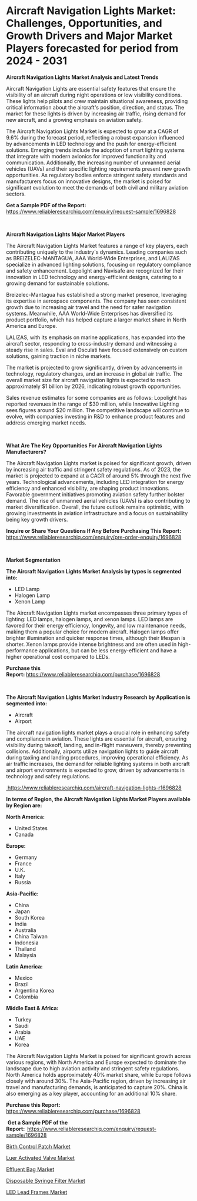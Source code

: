 <p><h1>Aircraft Navigation Lights Market: Challenges, Opportunities, and Growth Drivers and Major Market Players forecasted for period from 2024 - 2031</h1></p><p><strong>Aircraft Navigation Lights Market Analysis and Latest Trends</strong></p>
<p><p>Aircraft Navigation Lights are essential safety features that ensure the visibility of an aircraft during night operations or low visibility conditions. These lights help pilots and crew maintain situational awareness, providing critical information about the aircraft's position, direction, and status. The market for these lights is driven by increasing air traffic, rising demand for new aircraft, and a growing emphasis on aviation safety.</p><p>The Aircraft Navigation Lights Market is expected to grow at a CAGR of 9.6% during the forecast period, reflecting a robust expansion influenced by advancements in LED technology and the push for energy-efficient solutions. Emerging trends include the adoption of smart lighting systems that integrate with modern avionics for improved functionality and communication. Additionally, the increasing number of unmanned aerial vehicles (UAVs) and their specific lighting requirements present new growth opportunities. As regulatory bodies enforce stringent safety standards and manufacturers focus on innovative designs, the market is poised for significant evolution to meet the demands of both civil and military aviation sectors.</p></p>
<p><strong>Get a Sample PDF of the Report:&nbsp;</strong> <a href="https://www.reliableresearchiq.com/enquiry/request-sample/1696828?utm_campaign=1783&utm_medium=2&utm_source=Github&utm_content=ia&utm_term=20102024&utm_id=aircraft-navigation-lights">https://www.reliableresearchiq.com/enquiry/request-sample/1696828</a></p>
<p>&nbsp;</p>
<p><strong>Aircraft Navigation Lights Major Market Players</strong></p>
<p><p>The Aircraft Navigation Lights Market features a range of key players, each contributing uniquely to the industry's dynamics. Leading companies such as BREIZELEC-MANTAGUA, AAA World-Wide Enterprises, and LALIZAS specialize in advanced lighting solutions, focusing on regulatory compliance and safety enhancement. Lopolight and Navisafe are recognized for their innovation in LED technology and energy-efficient designs, catering to a growing demand for sustainable solutions.</p><p>Breizelec-Mantagua has established a strong market presence, leveraging its expertise in aerospace components. The company has seen consistent growth due to increasing air travel and the need for safer navigation systems. Meanwhile, AAA World-Wide Enterprises has diversified its product portfolio, which has helped capture a larger market share in North America and Europe. </p><p>LALIZAS, with its emphasis on marine applications, has expanded into the aircraft sector, responding to cross-industry demand and witnessing a steady rise in sales. Eval and Osculati have focused extensively on custom solutions, gaining traction in niche markets.</p><p>The market is projected to grow significantly, driven by advancements in technology, regulatory changes, and an increase in global air traffic. The overall market size for aircraft navigation lights is expected to reach approximately $1 billion by 2026, indicating robust growth opportunities.</p><p>Sales revenue estimates for some companies are as follows: Lopolight has reported revenues in the range of $30 million, while Innovative Lighting sees figures around $20 million. The competitive landscape will continue to evolve, with companies investing in R&D to enhance product features and address emerging market needs.</p></p>
<p>&nbsp;</p>
<p><strong>What Are The Key Opportunities For Aircraft Navigation Lights Manufacturers?</strong></p>
<p><p>The Aircraft Navigation Lights market is poised for significant growth, driven by increasing air traffic and stringent safety regulations. As of 2023, the market is projected to expand at a CAGR of around 5% through the next five years. Technological advancements, including LED integration for energy efficiency and enhanced visibility, are shaping product innovations. Favorable government initiatives promoting aviation safety further bolster demand. The rise of unmanned aerial vehicles (UAVs) is also contributing to market diversification. Overall, the future outlook remains optimistic, with growing investments in aviation infrastructure and a focus on sustainability being key growth drivers.</p></p>
<p><strong>Inquire or Share Your Questions If Any Before Purchasing This Report:</strong> <a href="https://www.reliableresearchiq.com/enquiry/pre-order-enquiry/1696828?utm_campaign=1783&utm_medium=2&utm_source=Github&utm_content=ia&utm_term=20102024&utm_id=aircraft-navigation-lights">https://www.reliableresearchiq.com/enquiry/pre-order-enquiry/1696828</a></p>
<p>&nbsp;</p>
<p><strong>Market Segmentation</strong></p>
<p><strong>The Aircraft Navigation Lights Market Analysis by types is segmented into:</strong></p>
<p><ul><li>LED Lamp</li><li>Halogen Lamp</li><li>Xenon Lamp</li></ul></p>
<p><p>The Aircraft Navigation Lights market encompasses three primary types of lighting: LED lamps, halogen lamps, and xenon lamps. LED lamps are favored for their energy efficiency, longevity, and low maintenance needs, making them a popular choice for modern aircraft. Halogen lamps offer brighter illumination and quicker response times, although their lifespan is shorter. Xenon lamps provide intense brightness and are often used in high-performance applications, but can be less energy-efficient and have a higher operational cost compared to LEDs.</p></p>
<p><strong>Purchase this Report:&nbsp;</strong><a href="https://www.reliableresearchiq.com/purchase/1696828?utm_campaign=1783&utm_medium=2&utm_source=Github&utm_content=ia&utm_term=20102024&utm_id=aircraft-navigation-lights">https://www.reliableresearchiq.com/purchase/1696828</a></p>
<p>&nbsp;</p>
<p><strong>The Aircraft Navigation Lights Market Industry Research by Application is segmented into:</strong></p>
<p><ul><li>Aircraft</li><li>Airport</li></ul></p>
<p><p>The aircraft navigation lights market plays a crucial role in enhancing safety and compliance in aviation. These lights are essential for aircraft, ensuring visibility during takeoff, landing, and in-flight maneuvers, thereby preventing collisions. Additionally, airports utilize navigation lights to guide aircraft during taxiing and landing procedures, improving operational efficiency. As air traffic increases, the demand for reliable lighting systems in both aircraft and airport environments is expected to grow, driven by advancements in technology and safety regulations.</p></p>
<p><a href="https://www.reliableresearchiq.com/aircraft-navigation-lights-r1696828?utm_campaign=1783&utm_medium=2&utm_source=Github&utm_content=ia&utm_term=20102024&utm_id=aircraft-navigation-lights">&nbsp;https://www.reliableresearchiq.com/aircraft-navigation-lights-r1696828</a></p>
<p><strong>In terms of Region, the Aircraft Navigation Lights Market Players available by Region are:</strong></p>
<p>
    <p> <strong> North America: </strong>
        <ul>
            <li>United States</li>
            <li>Canada</li>
        </ul>
        </p> 
    <p> <strong> Europe: </strong>
        <ul>
            <li>Germany</li>
            <li>France</li>
            <li>U.K.</li>
            <li>Italy</li>
            <li>Russia</li>
        </ul>
        </p> 
    <p> <strong> Asia-Pacific: </strong>
        <ul>
            <li>China</li>
            <li>Japan</li>
            <li>South Korea</li>
            <li>India</li>
            <li>Australia</li>
            <li>China Taiwan</li>
            <li>Indonesia</li>
            <li>Thailand</li>
            <li>Malaysia</li>
        </ul>
        </p> 
    <p> <strong> Latin America: </strong>
        <ul>
            <li>Mexico</li>
            <li>Brazil</li>
            <li>Argentina Korea</li>
            <li>Colombia</li>
        </ul>
        </p> 
    <p> <strong> Middle East & Africa: </strong>
        <ul>
            <li>Turkey</li>
            <li>Saudi</li>
            <li>Arabia</li>
            <li>UAE</li>
            <li>Korea</li>
        </ul>
    </p>
    </p>
<p><p>The Aircraft Navigation Lights Market is poised for significant growth across various regions, with North America and Europe expected to dominate the landscape due to high aviation activity and stringent safety regulations. North America holds approximately 40% market share, while Europe follows closely with around 30%. The Asia-Pacific region, driven by increasing air travel and manufacturing demands, is anticipated to capture 20%. China is also emerging as a key player, accounting for an additional 10% share.</p></p>
<p><strong>Purchase this Report: </strong><a href="https://www.reliableresearchiq.com/purchase/1696828?utm_campaign=1783&utm_medium=2&utm_source=Github&utm_content=ia&utm_term=20102024&utm_id=aircraft-navigation-lights">https://www.reliableresearchiq.com/purchase/1696828</a></p>
<p>&nbsp;<strong>Get a Sample PDF of the Report:&nbsp;&nbsp;</strong><a href="https://www.reliableresearchiq.com/enquiry/request-sample/1696828?utm_campaign=1783&utm_medium=2&utm_source=Github&utm_content=ia&utm_term=20102024&utm_id=aircraft-navigation-lights">https://www.reliableresearchiq.com/enquiry/request-sample/1696828</a></p>
<p><strong></strong></p>
<p><p><a href="https://www.linkedin.com/pulse/birth-control-patch-market-global-regional-analysis-focus-nx64e?utm_campaign=1783&utm_medium=2&utm_source=Github&utm_content=ia&utm_term=20102024&utm_id=aircraft-navigation-lights">Birth Control Patch Market</a></p><p><a href="https://www.linkedin.com/pulse/global-perspectives-luer-activated-valve-market-trends-mj5qe?utm_campaign=1783&utm_medium=2&utm_source=Github&utm_content=ia&utm_term=20102024&utm_id=aircraft-navigation-lights">Luer Activated Valve Market</a></p><p><a href="https://www.linkedin.com/pulse/effluent-bag-market-maturity-analysis-regional-disparities-zc1xe?utm_campaign=1783&utm_medium=2&utm_source=Github&utm_content=ia&utm_term=20102024&utm_id=aircraft-navigation-lights">Effluent Bag Market</a></p><p><a href="https://www.linkedin.com/pulse/global-disposable-syringe-filter-market-opportunities-hamne?utm_campaign=1783&utm_medium=2&utm_source=Github&utm_content=ia&utm_term=20102024&utm_id=aircraft-navigation-lights">Disposable Syringe Filter Market</a></p><p><a href="https://www.linkedin.com/pulse/global-led-lead-frames-market-pulse-trends-growth-analysis-fznmf?utm_campaign=1783&utm_medium=2&utm_source=Github&utm_content=ia&utm_term=20102024&utm_id=aircraft-navigation-lights">LED Lead Frames Market</a></p></p>